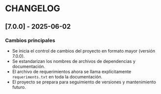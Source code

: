 # CHANGELOG

## [7.0.0] - 2025-06-02
### Cambios principales
- Se inicia el control de cambios del proyecto en formato mayor (versión 7.0.0).
- Se estandarizan los nombres de archivos de dependencias y documentación.
- El archivo de requerimientos ahora se llama explícitamente `requeriments.txt` en toda la documentación.
- El proyecto se prepara para seguimiento de versiones y mantenimiento futuro.

